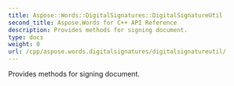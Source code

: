 ```yaml
---
title: Aspose::Words::DigitalSignatures::DigitalSignatureUtil
second_title: Aspose.Words for C++ API Reference
description: Provides methods for signing document. 
type: docs
weight: 0
url: /cpp/aspose.words.digitalsignatures/digitalsignatureutil/
---
```


Provides methods for signing document. 


